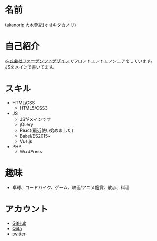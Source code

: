 # 名前
takanorip
大木尊紀(オオキタカノリ)

# 自己紹介
[株式会社フォーデジットデザイン](http://4dd.jp/)でフロントエンドエンジニアをしています。
JSをメインで書いてます。

# スキル

* HTML/CSS
	* HTML5/CSS3
* JS
	* JSがメインです
	* jQuery
	* React(最近使い始めました)
	* Babel/ES2015~
	* Vue.js
* PHP
  * WordPress

# 趣味
* 卓球、ロードバイク、ゲーム、映画/アニメ鑑賞、散歩、料理

# アカウント
- [GitHub](https://github.com/takanorip)
- [Qiita](http://qiita.com/takanorip)
- [twitter](https://twitter.com/takanoripe)

